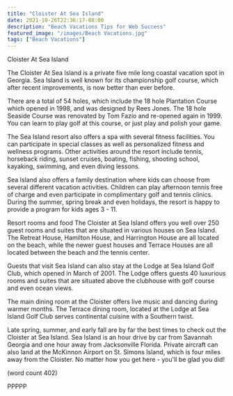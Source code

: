 ```yaml
---
title: "Cloister At Sea Island"
date: 2021-10-26T22:36:17-08:00
description: "Beach Vacations Tips for Web Success"
featured_image: "/images/Beach Vacations.jpg"
tags: ["Beach Vacations"]
---
```


Cloister At Sea Island

The Cloister At Sea Island is a private five mile
long coastal vacation spot in Georgia.  Sea Island
is well known for its championship golf course, 
which after recent improvements, is now better than
ever before.

There are a total of 54 holes, which include the
18 hole Plantation Course which opened in 1998, and
was designed by Rees Jones.  The 18 hole Seaside
Course was renovated by Tom Fazio and re-opened
again in 1999.  You can learn to play golf at this
course, or just play and polish your game.

The Sea Island resort also offers a spa with several
fitness facilities.  You can participate in special
classes as well as personalized fitness and wellness
programs.  Other activities around the resort include
tennis, horseback riding, sunset cruises, boating,
fishing, shooting school, kayaking, swimming, and
even diving lessons.

Sea Island also offers a family destination where
kids can choose from several different vacation
activities.  Children can play afternoon tennis free
of charge and even participate in complimentary
golf and tennis clinics.  During the summer, spring
break and even holidays, the resort is happy to
provide a program for kids ages 3 - 11.

Resort rooms and food
The Cloister at Sea Island offers you well over 250
guest rooms and suites that are situated in various
houses on Sea Island.  The Retreat House, Hamilton
House, and Harrington House are all located on the
beach, while the newer guest houses and Terrace
Houses are all located between the beach and the
tennis center.

Guests that visit Sea Island can also stay at the
Lodge at Sea Island Golf Club, which opened in 
March of 2001.  The Lodge offers guests 40 luxurious
rooms and suites that are situated above the 
clubhouse with golf course and even ocean views.

The main dining room at the Cloister offers live
music and dancing during warmer months. The Terrace
dining room, located at the Lodge at Sea Island
Golf Club serves continental cuisine with a 
Southern twist.  

Late spring, summer, and early fall are by far
the best times to check out the Cloister at Sea
Island.  Sea Island is an hour drive by car from
Savannah Georgia and one hour away from Jacksonville
Florida.  Private aircraft can also land at the
McKinnon Airport on St. Simons Island, which is 
four miles away from the Cloister.  No matter how
you get here - you'll be glad you did!

(word count 402)

PPPPP
